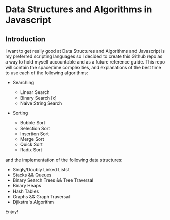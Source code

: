 # Data Structures and Algorithms in Javascript

## Introduction

I want to get really good at Data Structures and Algorithms and Javascript is my preferred scripting languages so I decided to create this Github repo as a way to hold myself accountable and as a future reference guide. This repo will contain the space/time complexities, and explanations of the best time to use each of the following algorithms:

- Searching
    - Linear Search
    - Binary Search [x]
    - Naive String Search

- Sorting
    - Bubble Sort
    - Selection Sort
    - Insertion Sort
    - Merge Sort
    - Quick Sort
    - Radix Sort

and the implementation of the following data structures:

- Singly/Doubly Linked Listst
- Stacks && Queues
- Binary Search Trees && Tree Traversal
- Binary Heaps
- Hash Tables
- Graphs && Graph Traversal
- Djikstra's Algorithm

Enjoy!



